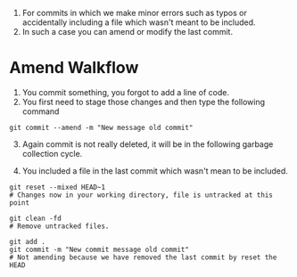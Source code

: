 1. For commits in which we make minor errors such as typos or accidentally including a file which wasn't meant to be included. 
2. In such a case you can amend or modify the last commit.

# Amend Walkflow
1. You commit something, you forgot to add a line of code.
2. You first need to stage those changes and then type the following command
``` shell
git commit --amend -m "New message old commit"
```
3. Again commit is not really deleted, it will be in the following garbage collection cycle.

1. You included a file in the last commit which wasn't mean to be included.
``` shell
git reset --mixed HEAD~1
# Changes now in your working directory, file is untracked at this point

git clean -fd
# Remove untracked files.

git add .
git commit -m "New commit message old commit"
# Not amending because we have removed the last commit by reset the HEAD
```